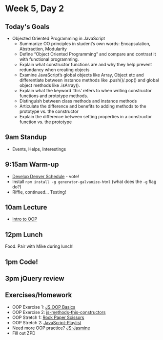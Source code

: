 # Week 5, Day 2

## Today's Goals

- Objected Oriented Programming in JavaScript
  - Summarize OO principles in student’s own words: Encapsulation, Abstraction, Modularity
  - Define “Object Oriented Programming” and compare and contrast it with functional programming.
  - Explain what constructor functions are and why they help prevent redundancy when creating objects
  - Examine JavaScript’s global objects like Array, Object etc and differentiate between instance methods like .push()/.pop() and global object methods like .isArray().
  - Explain what the keyword ‘this’ refers to when writing constructor functions and prototype methods.
  - Distinguish between class methods and instance methods
  - Articulate the difference and benefits to adding methods to the prototype vs. the constructor
  - Explain the difference between setting properties in a constructor function vs. the prototype


## 9am Standup

- Events, Helps, Interestings

## 9:15am Warm-up

- [Develop Denver Schedule](https://developdenver.org/schedule) - vote!
- Install `npm install -g generator-galvanize-html` (what does the `-g` flag do?)
- Riffle, continued... Testing!

## 10am Lecture

- [Intro to OOP](https://github.com/gSchool/g11-course-curriculum/tree/master/week05/05_lectures/js-oop-intro)

## 12pm Lunch

Food. Pair with Mike during lunch!

## 1pm Code!

## 3pm jQuery review

## Exercises/Homework

- OOP Exercise 1: [JS OOP Basics](https://github.com/gSchool/g11-course-curriculum/tree/master/week05/05_exercises/js-oop-basics)
- OOP Exercise 2: [js-methods-this-constructors](https://github.com/gSchool/js-methods-this-constructors)
- OOP Stretch 1: [Rock Paper Scissors](https://github.com/gSchool/g11-course-curriculum/tree/master/week05/05_exercises/js-rock-paper-scissors)
- OOP Stretch 2: [JavaScript-Playlist](https://github.com/gSchool/js-playlist)
- Need more OOP practice? [JS-Jasmine](https://github.com/gSchool/js-jasmine)
- Fill out ZPD

